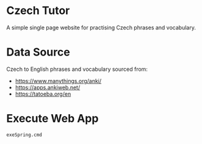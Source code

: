 # Czech Tutor

A simple single page website for practising Czech phrases and vocabulary.

# Data Source

Czech to English phrases and vocabulary sourced from:

- https://www.manythings.org/anki/
- https://apps.ankiweb.net/
- https://tatoeba.org/en

# Execute Web App

```
exeSpring.cmd
```